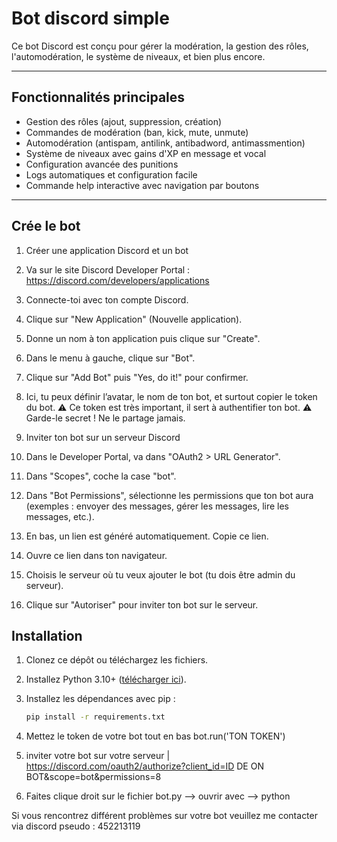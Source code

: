 # Bot discord simple

Ce bot Discord est conçu pour gérer la modération, la gestion des rôles, l'automodération, le système de niveaux, et bien plus encore.

---

## Fonctionnalités principales

- Gestion des rôles (ajout, suppression, création)
- Commandes de modération (ban, kick, mute, unmute)
- Automodération (antispam, antilink, antibadword, antimassmention)
- Système de niveaux avec gains d'XP en message et vocal
- Configuration avancée des punitions
- Logs automatiques et configuration facile
- Commande help interactive avec navigation par boutons

---

## Crée le bot


1. Créer une application Discord et un bot


1. Va sur le site Discord Developer Portal : https://discord.com/developers/applications
2. Connecte-toi avec ton compte Discord.
3. Clique sur "New Application" (Nouvelle application).
4. Donne un nom à ton application puis clique sur "Create".
5. Dans le menu à gauche, clique sur "Bot".
6. Clique sur "Add Bot" puis "Yes, do it!" pour confirmer.
7. Ici, tu peux définir l’avatar, le nom de ton bot, et surtout copier le token du bot.
   ⚠️ Ce token est très important, il sert à authentifier ton bot.
   ⚠️ Garde-le secret ! Ne le partage jamais.


2. Inviter ton bot sur un serveur Discord


1. Dans le Developer Portal, va dans "OAuth2 > URL Generator".
2. Dans "Scopes", coche la case "bot".
3. Dans "Bot Permissions", sélectionne les permissions que ton bot aura 
   (exemples : envoyer des messages, gérer les messages, lire les messages, etc.).
4. En bas, un lien est généré automatiquement. Copie ce lien.
5. Ouvre ce lien dans ton navigateur.
6. Choisis le serveur où tu veux ajouter le bot (tu dois être admin du serveur).
7. Clique sur "Autoriser" pour inviter ton bot sur le serveur.

## Installation

1. Clonez ce dépôt ou téléchargez les fichiers.

2. Installez Python 3.10+ ([télécharger ici](https://www.python.org/downloads/)).

3. Installez les dépendances avec pip :

   ```bash
   pip install -r requirements.txt

4. Mettez le token de votre bot tout en bas bot.run('TON TOKEN')

5. inviter votre bot sur votre serveur | https://discord.com/oauth2/authorize?client_id=ID DE ON BOT&scope=bot&permissions=8

6. Faites clique droit sur le fichier bot.py --> ouvrir avec --> python

Si vous rencontrez différent problèmes sur votre bot veuillez me contacter via discord
pseudo : 452213119

